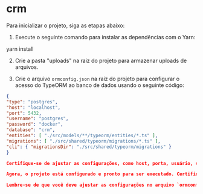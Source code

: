 # crm

Para inicializar o projeto, siga as etapas abaixo:

1. Execute o seguinte comando para instalar as dependências com o Yarn:

yarn install

2. Crie a pasta "uploads" na raiz do projeto para armazenar uploads de arquivos.

3. Crie o arquivo `ormconfig.json` na raiz do projeto para configurar o acesso do TypeORM ao banco de dados usando o seguinte código:

```json
{
"type": "postgres",
"host": "localhost",
"port": 5432,
"username": "postgres",
"password": "docker",
"database": "crm",
"entities": [ "./src/models/**/typeorm/entities/*.ts" ],
"migrations": [ "./src/shared/typeorm/migrations/*.ts" ],
"cli": { "migrationsDir": "./src/shared/typeorm/migrations" }
}

Certifique-se de ajustar as configurações, como host, porta, usuário, senha e nome do banco de dados de acordo com as configurações do seu ambiente.

Agora, o projeto está configurado e pronto para ser executado. Certifique-se de que o PostgreSQL esteja instalado e em execução, pois o arquivo de configuração ormconfig.json está definido para se conectar a um banco de dados PostgreSQL local.

Lembre-se de que você deve ajustar as configurações no arquivo `ormconfig.json` conforme necessário para corresponder às configurações do seu ambiente de desenvolvimento.
